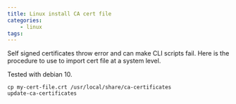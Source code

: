 ```yaml
---
title: Linux install CA cert file 
categories:
    - linux
tags:
---
```


Self signed certificates throw error and can make CLI scripts fail. Here is the procedure to use to import cert file at a system level.

 
Tested with debian 10.

    cp my-cert-file.crt /usr/local/share/ca-certificates
    update-ca-certificates